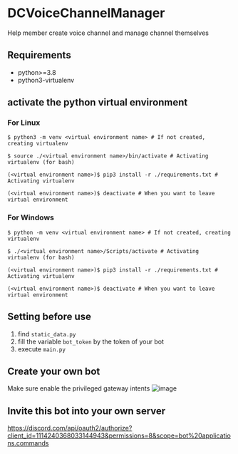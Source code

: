 # DCVoiceChannelManager

Help member create voice channel and manage channel themselves

## Requirements
- python>=3.8
- python3-virtualenv

## activate the python virtual environment
### For Linux
```shell
$ python3 -m venv <virtual environment name> # If not created, creating virtualenv

$ source ./<virtual environment name>/bin/activate # Activating virtualenv (for bash)

(<virtual environment name>)$ pip3 install -r ./requirements.txt # Activating virtualenv

(<virtual environment name>)$ deactivate # When you want to leave virtual environment
```

### For Windows
```shell
$ python -m venv <virtual environment name> # If not created, creating virtualenv

$ ./<virtual environment name>/Scripts/activate # Activating virtualenv (for bash) 

(<virtual environment name>)$ pip3 install -r ./requirements.txt # Activating virtualenv

(<virtual environment name>)$ deactivate # When you want to leave virtual environment
```

## Setting before use
1. find `static_data.py`
2. fill the variable `bot_token` by the token of your bot
3. execute `main.py`

## Create your own bot
Make sure enable the privileged gateway intents
![image](https://i.imgur.com/hGgeknf.jpeg)

## Invite this bot into your own server
https://discord.com/api/oauth2/authorize?client_id=1114240368033144943&permissions=8&scope=bot%20applications.commands
